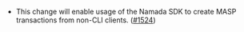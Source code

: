 - This change will enable usage of the Namada SDK to create MASP transactions
  from non-CLI clients. ([\#1524](https://github.com/anoma/namada/pull/1524))